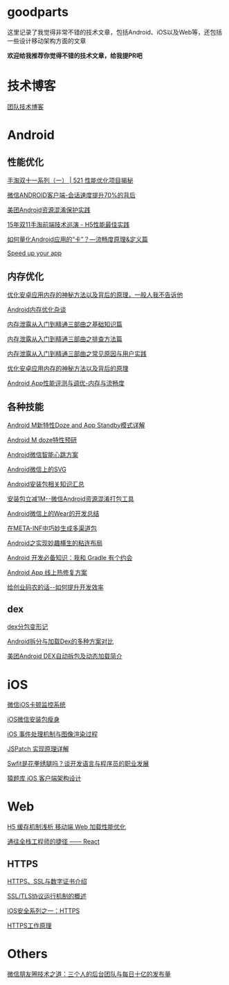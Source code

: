 # goodparts
这里记录了我觉得非常不错的技术文章，包括Android、iOS以及Web等，还包括一些设计移动架构方面的文章

**欢迎给我推荐你觉得不错的技术文章，给我提PR吧**

# 技术博客
[团队技术博客][1]


# Android

## 性能优化
[手淘双十一系列（一） | 521 性能优化项目揭秘][2]

[微信ANDROID客户端-会话速度提升70%的背后][3]

[美团Android资源混淆保护实践][4]

[15年双11手淘前端技术巡演 - H5性能最佳实践][5]

[如何量化Android应用的“卡”？—流畅度原理&定义篇][6]

[Speed up your app][7]


## 内存优化
[优化安卓应用内存的神秘方法以及背后的原理，一般人我不告诉他][8]

[Android内存优化杂谈][9]

[内存泄露从入门到精通三部曲之基础知识篇][10]

[内存泄露从入门到精通三部曲之排查方法篇][11]

[内存泄露从入门到精通三部曲之常见原因与用户实践][12]

[优化安卓应用内存的神秘方法以及背后的原理][13]

[Android App性能评测与调优-内存与流畅度][14]

## 各种技能
[Android M新特性Doze and App Standby模式详解][15]

[Android M doze特性预研][16]

[Android微信智能心跳方案][17]

[Android微信上的SVG][18]

[Android安装包相关知识汇总][19]

[安装包立减1M--微信Android资源混淆打包工具][20]

[Android微信上的Wear的开发总结][21]

[在META-INF中巧妙生成多渠道包][22]

[Android之实现妙趣横生的粘连布局][23]

[Android 开发必备知识：我和 Gradle 有个约会][24]

[Android App 线上热修复方案][25]

[给创业码农的话--如何提升开发效率][26]

## dex
[dex分包变形记][27]

[Android拆分与加载Dex的多种方案对比][28]

[美团Android DEX自动拆包及动态加载简介][29]


# iOS
[微信iOS卡顿监控系统][30]

[iOS微信安装包瘦身][31]

[iOS 事件处理机制与图像渲染过程][32]

[JSPatch 实现原理详解][33]

[Swfit是花拳绣腿吗？谈开发语言与程序员的职业发展][34]

[猿题库 iOS 客户端架构设计][35]

# Web
[H5 缓存机制浅析 移动端 Web 加载性能优化][36]

[通往全栈工程师的捷径 —— React][37]

## HTTPS
[HTTPS、SSL与数字证书介绍][38]

[SSL/TLS协议运行机制的概述][39]

[iOS安全系列之一：HTTPS][40]

[HTTPS工作原理][41]

# Others
[微信朋友圈技术之道：三个人的后台团队与每日十亿的发布量][42]


  [1]: http://bxbxbai.github.io/2015/09/29/why-a-team-should-write-a-blog/#%E5%9B%BD%E5%86%85%E5%A4%96%E7%9A%84%E6%8A%80%E6%9C%AF%E5%8D%9A%E5%AE%A2
  [2]: http://mp.weixin.qq.com/s?__biz=MzAxNDEwNjk5OQ==&mid=400742125&idx=1&sn=5e29f5a1b87933a0916d8bd20b60fc29&scene=1&srcid=1210i89Yc5tQxQIzmzgi1ueR&key=ac89cba618d2d97635d5d6a5f0b44820373f25549c6834d3756cb3a946967119b41aaebee25bff630f70d9b2e4f00b38&ascene=0&uin=MTgzODQwMzIw&devicetype=iMac%20MacBookPro12,1%20OSX%20OSX%2010.11.2%20build%2815C50%29&version=11020201&pass_ticket=jlfW/%2bH53LBN3fmyiO8ooDFqBsyEzApBEnLbRPa0Ays=
  [3]: https://mp.weixin.qq.com/s?__biz=MzAwNDY1ODY2OQ==&mid=207548094&idx=1&sn=1a277620bc28349368b68ed98fbefebe&scene=1&srcid=1210DFbueej5ozLfEwamCHK2&key=ac89cba618d2d9763cd6ecd6e8642efa33ae1d77ce0c946e74ba294da6fe1a238001ffaf433fe5b042f57df02de27ef2&ascene=0&uin=MTgzODQwMzIw&devicetype=iMac%20MacBookPro12,1%20OSX%20OSX%2010.11.2%20build%2815C50%29&version=11020201&pass_ticket=jlfW/%2bH53LBN3fmyiO8ooDFqBsyEzApBEnLbRPa0Ays=
  [4]: http://tech.meituan.com/mt-android-resource-obfuscation.html
  [5]: https://github.com/amfe/article/issues/21
  [6]: http://bugly.qq.com/blog/?p=166
  [7]: http://blog.udinic.com/2015/09/15/speed-up-your-app
  [8]: http://mp.weixin.qq.com/s?__biz=MzA3NTYzODYzMg==&mid=212495002&idx=1&sn=711b7c4ea863e77972f6b1be943a4133&scene=1&srcid=1217cEmbhcyv8TZZ8pquwwLN&key=ac89cba618d2d976be7f4f1ba7f6ec4bfc1bd6306d26e7035ea711b978c25ede963800a52003dedbd9e6398c0aee3961&ascene=0&uin=MTgzODQwMzIw&devicetype=iMac%20MacBookPro12,1%20OSX%20OSX%2010.11.2%20build%2815C50%29&version=11020201&pass_ticket=BdS0qvrt0qzsfG07jyxpdexmX6SHn%2bvS1Vqg3NHbRnU=
  [9]: https://mp.weixin.qq.com/s?__biz=MzAwNDY1ODY2OQ==&mid=400656149&idx=1&sn=122b4f4965fafebf78ec0b4fce2ef62a&scene=0&key=ac89cba618d2d976c193c23ee1a68af9c3f96a8027a5b1e1690e12f7b51d5de6fc3ab6a7acf624b9654dda484ebd74b0&ascene=0&uin=MTgzODQwMzIw&devicetype=iMac%20MacBookPro12,1%20OSX%20OSX%2010.11.2%20build%2815C50%29&version=11020201&pass_ticket=HOP0vPcyp4LdnRxQaZ2f/oUWWW5A%2bZSegRiHAddj/EE=
  [10]: http://mp.weixin.qq.com/s?__biz=MzA3NTYzODYzMg==&mid=400674207&idx=1&sn=a9580ca0dffc62a6d7dbb8fd3d7a2ef1&scene=1&srcid=1217BQbbUyktpWfCu5NT2YNe&key=ac89cba618d2d97672f0c454128c2cebf3250690f655c936142ffb6742cfaf707d977816979a9e987f945035d253529d&ascene=0&uin=MTgzODQwMzIw&devicetype=iMac%20MacBookPro12,1%20OSX%20OSX%2010.11.2%20build%2815C50%29&version=11020201&pass_ticket=BdS0qvrt0qzsfG07jyxpdexmX6SHn%2bvS1Vqg3NHbRnU=
  [11]: http://mp.weixin.qq.com/s?__biz=MzA3NTYzODYzMg==&mid=400891536&idx=1&sn=0b6c629b0abe4a359d6552cd244c0c0c&scene=1&srcid=1217NIfIcedKrnCgwaA1799n&key=ac89cba618d2d9769eeb8210ec6d18d79b61255e8075dbfea662fbc9ab8170b923eca16d96af0081950a76d99bcffe22&ascene=0&uin=MTgzODQwMzIw&devicetype=iMac%20MacBookPro12,1%20OSX%20OSX%2010.11.2%20build%2815C50%29&version=11020201&pass_ticket=BdS0qvrt0qzsfG07jyxpdexmX6SHn%2bvS1Vqg3NHbRnU=
  [12]: http://mp.weixin.qq.com/s?__biz=MzA3NTYzODYzMg==&mid=401107957&idx=2&sn=4b95bcfedd762b987ec57f60f80b1f94&scene=1&srcid=1217p4e9z1hvL6w84kovBdaf&key=ac89cba618d2d976c92caf601cf946aec06eceec5a0b2555e277f8ea183b634688b72dae995f10adfdd7a6f6013ca243&ascene=0&uin=MTgzODQwMzIw&devicetype=iMac%20MacBookPro12,1%20OSX%20OSX%2010.11.2%20build%2815C50%29&version=11020201&pass_ticket=BdS0qvrt0qzsfG07jyxpdexmX6SHn%2bvS1Vqg3NHbRnU=
  [13]: http://bugly.qq.com/blog/?p=621
  [14]: http://bugly.qq.com/blog/?p=249
  [15]: http://mp.weixin.qq.com/s?__biz=MzI1MTA1MzM2Nw==&mid=400185947&idx=1&sn=a591b76d2c9a085791fd4f12a5b31738&scene=1&srcid=1210XM1wc1We65HXymUcjgw3&key=ac89cba618d2d976c849660b0eed43382e1e17612bc080445e65ce3ffa34f6a7818ed58057072081ebd7950e5fe64c91&ascene=0&uin=MTgzODQwMzIw&devicetype=iMac%20MacBookPro12,1%20OSX%20OSX%2010.11.2%20build%2815C50%29&version=11020201&pass_ticket=jlfW/%2bH53LBN3fmyiO8ooDFqBsyEzApBEnLbRPa0Ays=
  [16]: https://mp.weixin.qq.com/s?__biz=MzAwNDY1ODY2OQ==&mid=207084007&idx=1&sn=f0d82cfee47b87fcec4f1f55989553e5&scene=1&srcid=12100EPWifwEy4rU29YT7FIA&key=ac89cba618d2d976c81e40fcba19cf96f7bacd6d351a905b9f1c69fc2c0233751fd362b8b83d5a1fa3eeba4df04b0501&ascene=0&uin=MTgzODQwMzIw&devicetype=iMac%20MacBookPro12,1%20OSX%20OSX%2010.11.2%20build%2815C50%29&version=11020201&pass_ticket=jlfW/%2bH53LBN3fmyiO8ooDFqBsyEzApBEnLbRPa0Ays=
  [17]: https://mp.weixin.qq.com/s?__biz=MzAwNDY1ODY2OQ==&mid=207243549&idx=1&sn=4ebe4beb8123f1b5ab58810ac8bc5994&scene=1&srcid=1210C8f19rmkaj6JSWNFAB55&key=ac89cba618d2d976f0158906a4469a40b506ec245f0bba07658136eb6acf9b91f19c3bffd1619753e91850e7c928b228&ascene=0&uin=MTgzODQwMzIw&devicetype=iMac%20MacBookPro12,1%20OSX%20OSX%2010.11.2%20build%2815C50%29&version=11020201&pass_ticket=jlfW/%2bH53LBN3fmyiO8ooDFqBsyEzApBEnLbRPa0Ays=
  [18]: https://mp.weixin.qq.com/s?__biz=MzAwNDY1ODY2OQ==&mid=207863967&idx=1&sn=3d7b07d528f38e9f812e8df7df1e3322&scene=1&srcid=12107i2e2ed4buuXJZoTRe24&key=ac89cba618d2d97621e375bd7bfab6398e3271431d705c1cd2e8fa5df9ab482d13616435affbf3f662ef398abfd5d144&ascene=0&uin=MTgzODQwMzIw&devicetype=iMac%20MacBookPro12,1%20OSX%20OSX%2010.11.2%20build%2815C50%29&version=11020201&pass_ticket=jlfW/%2bH53LBN3fmyiO8ooDFqBsyEzApBEnLbRPa0Ays=
  [19]: https://mp.weixin.qq.com/s?__biz=MzAwNDY1ODY2OQ==&mid=208008519&idx=1&sn=278b7793699a654b51588319b15b3013&scene=1&srcid=1210Y8RGhxYRlrm0cfNVrLpU&key=ac89cba618d2d976ff543a81aa1679244c4d8139db38bb7553e425f28c38e56af6c36f98afb3317cdd68d9c358c37ff6&ascene=0&uin=MTgzODQwMzIw&devicetype=iMac%20MacBookPro12,1%20OSX%20OSX%2010.11.2%20build%2815C50%29&version=11020201&pass_ticket=jlfW/%2bH53LBN3fmyiO8ooDFqBsyEzApBEnLbRPa0Ays=
  [20]: https://mp.weixin.qq.com/s?__biz=MzAwNDY1ODY2OQ==&mid=208135658&idx=1&sn=ac9bd6b4927e9e82f9fa14e396183a8f&scene=1&srcid=1210MUHH3Iq7hk5LAphrzlkk&key=ac89cba618d2d976e10722b0fc667d753e70f4dbe13c52087d6b41746c81ad9ebbc64610b73b1ea92547b56a130e621f&ascene=0&uin=MTgzODQwMzIw&devicetype=iMac%20MacBookPro12,1%20OSX%20OSX%2010.11.2%20build%2815C50%29&version=11020201&pass_ticket=jlfW/%2bH53LBN3fmyiO8ooDFqBsyEzApBEnLbRPa0Ays=
  [21]: https://mp.weixin.qq.com/s?__biz=MzAwNDY1ODY2OQ==&mid=400334644&idx=1&sn=4c62ccd510146b783735206d952e253b&scene=1&srcid=1210UCcuFehQwUBoImuyxoM2&key=ac89cba618d2d976e52875aea80348ea50082040c83c0b3c084df90f1cfd0cf4d1892e475f08b3ee23a0aa308f1e134c&ascene=0&uin=MTgzODQwMzIw&devicetype=iMac%20MacBookPro12,1%20OSX%20OSX%2010.11.2%20build%2815C50%29&version=11020201&pass_ticket=jlfW/%2bH53LBN3fmyiO8ooDFqBsyEzApBEnLbRPa0Ays=
  [22]: http://tech.meituan.com/mt-apk-packaging.html
  [23]: http://mp.weixin.qq.com/s?__biz=MzA3NTYzODYzMg==&mid=213436961&idx=1&sn=6d80f64b07b25cdf0504e3eb56a5ce62&scene=1&srcid=1217shVf5sFtqmHqZWDoIYAS&key=ac89cba618d2d9766409e36dc409950bb1e4225dca3d4a53dce7afc4f48f10e42e65997a9e6e0164bb21a01d4adbbf17&ascene=0&uin=MTgzODQwMzIw&devicetype=iMac%20MacBookPro12,1%20OSX%20OSX%2010.11.2%20build%2815C50%29&version=11020201&pass_ticket=BdS0qvrt0qzsfG07jyxpdexmX6SHn%2bvS1Vqg3NHbRnU=
  [24]: http://mp.weixin.qq.com/s?__biz=MzA3NTYzODYzMg==&mid=401572523&idx=1&sn=19504d41b81f82a5388ae4f95072aea5&scene=1&srcid=1217ibSZnv6voAMt9lKPmjdj&key=ac89cba618d2d97667fdc0e4e34352b3348f42b9747bae33dd1d940179c01611854c8b846b7b5c8be1d242890d567ba2&ascene=0&uin=MTgzODQwMzIw&devicetype=iMac%20MacBookPro12,1%20OSX%20OSX%2010.11.2%20build%2815C50%29&version=11020201&pass_ticket=BdS0qvrt0qzsfG07jyxpdexmX6SHn%2bvS1Vqg3NHbRnU=
  [25]: http://mp.weixin.qq.com/s?__biz=MzA3Mjk1MjA4Nw==&mid=400390453&idx=1&sn=ad5e93193f46ba1bdccafda26508d702#rd
  [26]: https://mp.weixin.qq.com/s?__biz=MzAwNDY1ODY2OQ==&mid=400785752&idx=1&sn=e1c166e7fad0892811c9ca9bca6d1540&scene=1&srcid=1231iCdTE7t8fxXgBenypsW6&key=41ecb04b05111003111758ae5d7d889525bba61515a367a053e000fd184a9bb4a7676570b42027adeccb6c5b748d8c5b&ascene=0&uin=MTgzODQwMzIw&devicetype=iMac%20MacBookPro12,1%20OSX%20OSX%2010.11.2%20build%2815C50%29&version=11020201&pass_ticket=514xBJDPZouim%2bPbTecXpXwt9sAPOm0kpUdhF6mo7SA=
  [27]: http://mp.weixin.qq.com/s?__biz=MzA3NTYzODYzMg==&mid=401345907&idx=1&sn=debdddf25950aaaa10f575472629b557&scene=1&srcid=1217iShVUui87Uk5BIYGy6fG&key=ac89cba618d2d97625d6788f413ab774c2c50a90757f987f26c287312b19e9a10035a8764c9ddd1ec97530fac0a83b38&ascene=0&uin=MTgzODQwMzIw&devicetype=iMac%20MacBookPro12,1%20OSX%20OSX%2010.11.2%20build%2815C50%29&version=11020201&pass_ticket=BdS0qvrt0qzsfG07jyxpdexmX6SHn%2bvS1Vqg3NHbRnU=
  [28]: https://mp.weixin.qq.com/s?__biz=MzAwNDY1ODY2OQ==&mid=207151651&idx=1&sn=9eab282711f4eb2b4daf2fbae5a5ca9a&scene=1&srcid=1210JoPwwq3EKcykIhlHHsGF&key=ac89cba618d2d9762909b53b58784512a54811029e16d68ebfb1ccb236ebb2df997f67dd088d0f8912881e61a8262a94&ascene=0&uin=MTgzODQwMzIw&devicetype=iMac%20MacBookPro12,1%20OSX%20OSX%2010.11.2%20build%2815C50%29&version=11020201&pass_ticket=jlfW/%2bH53LBN3fmyiO8ooDFqBsyEzApBEnLbRPa0Ays=
  [29]: http://tech.meituan.com/mt-android-auto-split-dex.html
  [30]: https://mp.weixin.qq.com/s?__biz=MzAwNDY1ODY2OQ==&mid=207890859&idx=1&sn=e98dd604cdb854e7a5808d2072c29162&scene=1&srcid=1210P4qmQ7BQOqSnzGgIsjht&key=ac89cba618d2d976a9178848171b992b2fe107fd63d3d32bc293624f46b2f2761571f33985f7445cb49fd60d14e1ed9f&ascene=0&uin=MTgzODQwMzIw&devicetype=iMac%20MacBookPro12,1%20OSX%20OSX%2010.11.2%20build%2815C50%29&version=11020201&pass_ticket=jlfW/%2bH53LBN3fmyiO8ooDFqBsyEzApBEnLbRPa0Ays=
  [31]: https://mp.weixin.qq.com/s?__biz=MzAwNDY1ODY2OQ==&mid=207986417&idx=1&sn=77ea7d8e4f8ab7b59111e78c86ccfe66&scene=1&srcid=1210PRA7YpT1UE2Zx3gWOlOP&key=ac89cba618d2d976e52d029e98e5200bc8840174e57f6160fd10fc84962cc3643ea47e2c54761a9ba64176f952b8a8d0&ascene=0&uin=MTgzODQwMzIw&devicetype=iMac%20MacBookPro12,1%20OSX%20OSX%2010.11.2%20build%2815C50%29&version=11020201&pass_ticket=jlfW/%2bH53LBN3fmyiO8ooDFqBsyEzApBEnLbRPa0Ays=
  [32]: https://mp.weixin.qq.com/s?__biz=MzAwNDY1ODY2OQ==&mid=400417748&idx=1&sn=0c5f6747dd192c5a0eea32bb4650c160&scene=1&srcid=1210d568SlJYtbPrFpFp68k1&key=ac89cba618d2d976480999da7298fd44c4901b391c061f1dce989b5eccfea4c59860a02345a2ae5481bed9ac09598abc&ascene=0&uin=MTgzODQwMzIw&devicetype=iMac%20MacBookPro12,1%20OSX%20OSX%2010.11.2%20build%2815C50%29&version=11020201&pass_ticket=jlfW/%2bH53LBN3fmyiO8ooDFqBsyEzApBEnLbRPa0Ays=
  [33]: https://mp.weixin.qq.com/s?__biz=MzAwNDY1ODY2OQ==&mid=400011053&idx=1&sn=81ed095f6fb9f7a4345ff50285264be1&scene=1&srcid=1210DRJMzZ5mJzn0LdxWv1gc&key=ac89cba618d2d976f0ab3ab238b3e33fd178180764d0f80ee4db5b52e1b055162709c48e63364877729db70813227865&ascene=0&uin=MTgzODQwMzIw&devicetype=iMac%20MacBookPro12,1%20OSX%20OSX%2010.11.2%20build%2815C50%29&version=11020201&pass_ticket=jlfW/%2bH53LBN3fmyiO8ooDFqBsyEzApBEnLbRPa0Ays=
  [34]: http://bugly.qq.com/blog/?p=521
  [35]: http://mp.weixin.qq.com/s?__biz=MjM5NTIyNTUyMQ==&mid=444322139&idx=1&sn=c7bef4d439f46ee539aa76d612023d43
  [36]: http://mp.weixin.qq.com/s?__biz=MzA3NTYzODYzMg==&mid=402077566&idx=1&sn=def3337205c3aec5e0fde2476ee03397&scene=1&srcid=1217YKu9UgYuWBrZqS1ngZlq&key=ac89cba618d2d976f584ea1e318f5d599555ce44f1997a0ea8f35480f2a0eec31d797d3cbbc498120876f737eaac8769&ascene=0&uin=MTgzODQwMzIw&devicetype=iMac%20MacBookPro12,1%20OSX%20OSX%2010.11.2%20build%2815C50%29&version=11020201&pass_ticket=BdS0qvrt0qzsfG07jyxpdexmX6SHn%2bvS1Vqg3NHbRnU=
  [37]: http://mp.weixin.qq.com/s?__biz=MzA3NTYzODYzMg==&mid=401107957&idx=1&sn=200418877771f656c1a0ab33ad407516&scene=1&srcid=1217LY8qfmCXyHALClVmZ4xF&key=ac89cba618d2d9768374dc91be31fa0f096060417616e2ff338d1eb5cb23fc355498040a1515fb2c65393cdd30ae6124&ascene=0&uin=MTgzODQwMzIw&devicetype=iMac%20MacBookPro12,1%20OSX%20OSX%2010.11.2%20build%2815C50%29&version=11020201&pass_ticket=BdS0qvrt0qzsfG07jyxpdexmX6SHn%2bvS1Vqg3NHbRnU=
  [38]: http://codefine.co/1384.html
  [39]: http://www.ruanyifeng.com/blog/2014/02/ssl_tls.html
  [40]: http://oncenote.com/2014/10/21/Security-1-HTTPS/
  [41]: https://cattail.me/tech/2015/11/30/how-https-works.html
  [42]: http://mp.weixin.qq.com/s?__biz=MjM5MDE0Mjc4MA==&mid=401735823&idx=1&sn=7a4df58c22d9d3145e0692dd580f6a3d&scene=1&srcid=1217gEWgtwdkdXnwgp65M31f&key=ac89cba618d2d9764d8a7edaebe914bf6c41c13ab4059e62aa3785c923fd3319d75e063c5abae62f0aa308b6577a9c85&ascene=0&uin=MTgzODQwMzIw&devicetype=iMac%20MacBookPro12,1%20OSX%20OSX%2010.11.2%20build%2815C50%29&version=11020201&pass_ticket=BdS0qvrt0qzsfG07jyxpdexmX6SHn%2bvS1Vqg3NHbRnU=